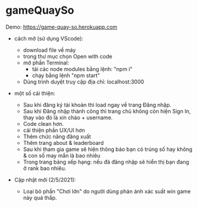 # gameQuaySo
Demo: https://game-quay-so.herokuapp.com

* cách mở (sử dụng VScode):
  - download file về máy
  - trong thư mục chọn Open with code
  - mở phần Terminal:
    + tải các node modules bằng lệnh: "npm i"
    + chạy bằng lệnh "npm start"
  - Dùng trình duyệt truy cập địa chỉ: localhost:3000
  
 * một số cải thiện:
    - Sau khi đăng ký tài khoản thì load ngay về trang Đăng nhập.
    - Sau khi Đăng nhập thành công thì trang chủ không còn hiện Sign In, thay vào đó là xin chào + username.
    - Code clean hơn.
    - cải thiện phần UX/UI hơn
    - Thêm chức năng đăng xuất
    - Thêm trang about & leaderboard
    - Sau khi tham gia game sẽ hiện thông báo bạn có trúng số hay không & con số may mắn là bao nhiêu
    - Trong trang bảng xếp hạng: nếu đã đăng nhập sẽ hiển thị bạn đang ở rank bao nhiêu.

 * Cập nhật mới (2/5/2021):
   - Loại bỏ phần "Chơi lớn" do người dùng phản ánh xác suất win game này quá thấp.

